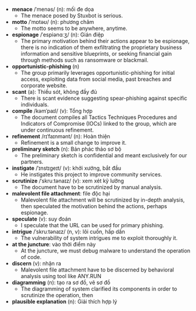 - **menace** /ˈmenəs/ (n): mối đe dọa
	- The menace posed by Stuxbot is serious.
- **motto** /ˈmɒtəʊ/ (n): phương châm
	- The motto seems to be anywhere, anytime.
- **espionage** /ˈespiənɑːʒ/ (n): Gián điệp
	- The primary motivation behind their actions appear to be espionage, there is no indication of them exfiltrating the proprietary business information and sensitive blueprints, or seeking financial gain through methods such as ransomware or blackmail.
- **opportunistic-phishing** (n)
	- The group primarily leverages opportunistic-phishing for initial access, exploiting data from social media, past breaches and corporate website.
- **scant** (a): Thiếu sót, không đầy đủ
	- There is scant evidence suggesting spear-phishing against specific individuals.
- **compile** /kəmˈpaɪl/ (v): Tổng hợp
	- The document compiles all Tactics Techniques Procedures and Indicators of Compromise (IOCs) linked to the group, which are under continuous refinement.
- **refinement** /rɪˈfaɪnmənt/ (n): Hoàn thiện
	- Refinement is a small change to improve it.
- **preliminary sketch** (n): Bản phác thảo sơ bộ
	- The preliminary sketch is confidential and meant exclusively for our partners.
- **instigate** /ˈɪnstɪɡeɪt/ (v): khởi xướng, bắt đầu
	- He instigates this project to improve community services.
- **scrutinize** /ˈskruːtənaɪz/ (v): xem xét kỹ lưỡng
	- The document have to be scrutinized by manual analysis.
- **malevolent file attachment**: file độc hại
	- Malevolent file attachment will be scrutinized by in-depth analysis, then speculated the motivation behind the actions, perhaps espionage.
- **speculate** (v): suy đoán
	- I speculate that the URL can be used for primary phishing.
- **intrigue** /ˈskruːtənaɪz/ (n, v): lôi cuốn, hấp dấn
	- The vulnerability of system intrigues me to exploit thoroughly it.
- **at the juncture**: vào thời điểm này
	- At the juncture, we must debug malware to understand the operation of code.
- **discern** (v): nhận ra
	- Malevolent file attachment have to be discerned by behavioral analysis using tool like ANY.RUN
- **diagramming** (n): tạo ra sơ đồ, vẽ sơ đồ
	- The diagramming of system clarified its components in order to scrutinize the operation, then  
- **plausible explanation** (n): Giải thích hợp lý